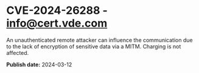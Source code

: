 # CVE-2024-26288 - info@cert.vde.com

An unauthenticated remote attacker can influence the communication due to the lack of encryption of sensitive data via a MITM. Charging is not affected.

**Publish date:** 2024-03-12
